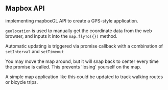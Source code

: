 ## Mapbox API

implementing mapboxGL API to create a GPS-style application. 

`geolocation` is used to manually get the coordinate data from the web browser, and inputs it into the `map.flyTo({})` method.

Automatic updating is triggered via promise callback with a combination of `setInterval` and `setTimeout`

You may move the map around, but it will snap back to center every time the promise is called. This prevents 'losing' yourself on the map. 

A simple map application like this could be updated to track walking routes or bicycle trips. 